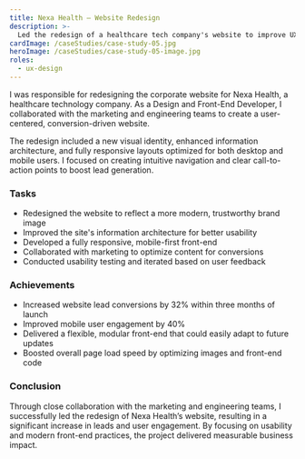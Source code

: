 ```yaml
---
title: Nexa Health – Website Redesign
description: >-
  Led the redesign of a healthcare tech company's website to improve UX, responsiveness, and lead generation.
cardImage: /caseStudies/case-study-05.jpg
heroImage: /caseStudies/case-study-05-image.jpg
roles:
  - ux-design
---
```


I was responsible for redesigning the corporate website for Nexa Health, a healthcare technology company. As a Design and Front-End Developer, I collaborated with the marketing and engineering teams to create a user-centered, conversion-driven website.

The redesign included a new visual identity, enhanced information architecture, and fully responsive layouts optimized for both desktop and mobile users. I focused on creating intuitive navigation and clear call-to-action points to boost lead generation.

### Tasks

- Redesigned the website to reflect a more modern, trustworthy brand image
- Improved the site's information architecture for better usability
- Developed a fully responsive, mobile-first front-end
- Collaborated with marketing to optimize content for conversions
- Conducted usability testing and iterated based on user feedback

### Achievements

- Increased website lead conversions by 32% within three months of launch
- Improved mobile user engagement by 40%
- Delivered a flexible, modular front-end that could easily adapt to future updates
- Boosted overall page load speed by optimizing images and front-end code

### Conclusion

Through close collaboration with the marketing and engineering teams, I successfully led the redesign of Nexa Health’s website, resulting in a significant increase in leads and user engagement. By focusing on usability and modern front-end practices, the project delivered measurable business impact.
